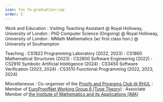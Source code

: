 ```yaml
---
icon: fas fa-graduation-cap
order: 5
---
```


Work and Education
: Visiting Teaching Assistant @ Royal Holloway, University of London
: PhD Computer Science (Ongoing) @ Royal Holloway, University of London
: MMath Mathematics (w/ first class hon.) @ University of Southampton

Teaching
: CS1822 Programming Laboratory (2022, 2023)
: CS1860 Mathematical Structures (2023)
: CS2800 Software Engineering (2022)
: CS2910 Symbolic Artificial Intelligence (2024)
: CS3450 Software Verification (2023, 2024)
: CS3510 Functional Programming (2022, 2023, 2024)

Miscellaneous
: Co-organiser of the [Proofs and Programs Club @ RHUL](https://papc-rhul.github.io/)
: Member of [EuroProofNet Working Group 6 (Type Theory)](https://europroofnet.github.io/wg6/)
: Associate Member of [the Institute of Mathematics and its Applications (IMA)](https://ima.org.uk/)